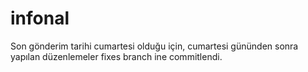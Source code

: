 # infonal
Son gönderim tarihi cumartesi olduğu için, cumartesi gününden sonra yapılan düzenlemeler fixes branch ine commitlendi.  
